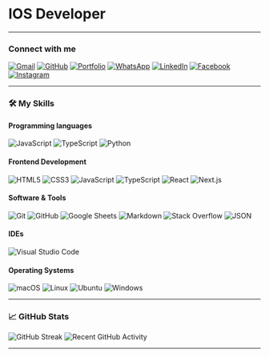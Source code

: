 # IOS Developer

---

### Connect with me
[![Gmail](https://img.shields.io/badge/-Gmail-D14836?style=flat-square&logo=Gmail&logoColor=white)](mailto:youremail@gmail.com)
[![GitHub](https://img.shields.io/badge/GitHub-100000?style=flat-square&logo=github&logoColor=white)](https://github.com/yourusername)
[![Portfolio](https://img.shields.io/badge/Portfolio-000000?style=flat-square&logo=About.me&logoColor=white)](https://yourportfolio.com)
[![WhatsApp](https://img.shields.io/badge/WhatsApp-25D366?style=flat-square&logo=whatsapp&logoColor=white)](https://wa.me/yourwhatsapp)
[![LinkedIn](https://img.shields.io/badge/LinkedIn-0077B5?style=flat-square&logo=linkedin&logoColor=white)](https://linkedin.com/in/yourlinkedin)
[![Facebook](https://img.shields.io/badge/Facebook-1877F2?style=flat-square&logo=facebook&logoColor=white)](https://facebook.com/yourfacebook)
[![Instagram](https://img.shields.io/badge/Instagram-E4405F?style=flat-square&logo=instagram&logoColor=white)](https://instagram.com/yourinstagram)

---

### 🛠 My Skills

#### Programming languages
![JavaScript](https://img.shields.io/badge/-JavaScript-F7DF1E?style=flat-square&logo=javascript&logoColor=black)
![TypeScript](https://img.shields.io/badge/-TypeScript-007ACC?style=flat-square&logo=typescript&logoColor=white)
![Python](https://img.shields.io/badge/-Python-3776AB?style=flat-square&logo=python&logoColor=white)

#### Frontend Development
![HTML5](https://img.shields.io/badge/-HTML5-E34F26?style=flat-square&logo=html5&logoColor=white)
![CSS3](https://img.shields.io/badge/-CSS3-1572B6?style=flat-square&logo=css3)
![JavaScript](https://img.shields.io/badge/-JavaScript-F7DF1E?style=flat-square&logo=javascript&logoColor=black)
![TypeScript](https://img.shields.io/badge/-TypeScript-007ACC?style=flat-square&logo=typescript&logoColor=white)
![React](https://img.shields.io/badge/-React-61DAFB?style=flat-square&logo=react&logoColor=black)
![Next.js](https://img.shields.io/badge/-Next.js-000000?style=flat-square&logo=next.js)

#### Software & Tools
![Git](https://img.shields.io/badge/-Git-F05032?style=flat-square&logo=git&logoColor=white)
![GitHub](https://img.shields.io/badge/-GitHub-181717?style=flat-square&logo=github)
![Google Sheets](https://img.shields.io/badge/-Google%20Sheets-34A853?style=flat-square&logo=google%20sheets&logoColor=white)
![Markdown](https://img.shields.io/badge/-Markdown-000000?style=flat-square&logo=markdown)
![Stack Overflow](https://img.shields.io/badge/-Stack%20Overflow-FE7A16?style=flat-square&logo=stack-overflow&logoColor=white)
![JSON](https://img.shields.io/badge/-JSON-000000?style=flat-square&logo=json)

#### IDEs
![Visual Studio Code](https://img.shields.io/badge/-Visual%20Studio%20Code-007ACC?style=flat-square&logo=visual-studio-code&logoColor=white)

#### Operating Systems
![macOS](https://img.shields.io/badge/-macOS-000000?style=flat-square&logo=apple)
![Linux](https://img.shields.io/badge/-Linux-FCC624?style=flat-square&logo=linux&logoColor=black)
![Ubuntu](https://img.shields.io/badge/-Ubuntu-E95420?style=flat-square&logo=ubuntu&logoColor=white)
![Windows](https://img.shields.io/badge/-Windows-0078D6?style=flat-square&logo=windows&logoColor=white)

---

### 📈 GitHub Stats
![GitHub Streak](https://github-readme-streak-stats.herokuapp.com/?user=yourusername&theme=dark)
![Recent GitHub Activity](https://github-readme-activity-graph.cyclic.app/graph?username=yourusername&theme=react-dark)

---


